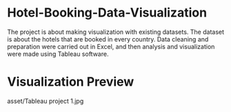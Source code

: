 # Hotel-Booking-Data-Visualization
The project is about making visualization with existing datasets. The dataset is about the hotels that are booked in every country. Data cleaning and preparation were carried out in Excel, and then analysis and visualization were made using Tableau software.
# Visualization Preview
asset/Tableau project 1.jpg
